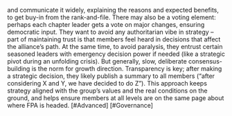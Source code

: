 and communicate it widely, explaining the reasons and expected benefits, to get buy-in from the rank-and-file. There may also be a voting element: perhaps each chapter leader gets a vote on major changes, ensuring democratic input. They want to avoid any authoritarian vibe in strategy – part of maintaining trust is that members feel heard in decisions that affect the alliance’s path. At the same time, to avoid paralysis, they entrust certain seasoned leaders with emergency decision power if needed (like a strategic pivot during an unfolding crisis). But generally, slow, deliberate consensus-building is the norm for growth direction. Transparency is key; after making a strategic decision, they likely publish a summary to all members (“after considering X and Y, we have decided to do Z”). This approach keeps strategy aligned with the group’s values and the real conditions on the ground, and helps ensure members at all levels are on the same page about where FPA is headed. [#Advanced] [#Governance]